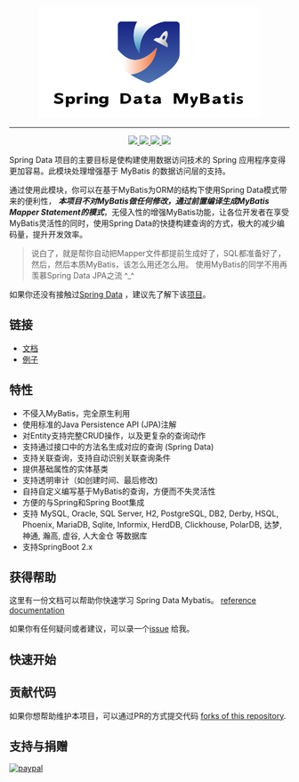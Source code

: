 <p align="center">
    <a href="https://github.com/easybest/spring-data-mybatis">
        <img src="https://raw.githubusercontent.com/easybest/spring-data-mybatis/dameng/logo.png"/>
    </a>
</p>

----

<p align="center">
    <a href="https://github.com/easybest/spring-data-mybatis/actions/workflows/github-actions-ci.yml" title="Build">
        <img src="https://github.com/easybest/spring-data-mybatis/actions/workflows/github-actions-ci.yml/badge.svg"/>
    </a>
    <a href="https://maven-badges.herokuapp.com/maven-central/io.easybest/spring-data-mybatis" title="Maven Central">
        <img src="https://maven-badges.herokuapp.com/maven-central/io.easybest/spring-data-mybatis/badge.svg"/>
    </a>
    <a href="https://github.com/hatunet/spring-data-mybatis/blob/main/LICENSE" title="License: Apache 2.0">
        <img src="https://img.shields.io/badge/license-Apache_2.0-brightgreen.svg"/>
    </a>
    <a href="https://gitter.im/spring-data-mybatis" title="Gitter chat">
        <img src="https://badges.gitter.im/gitterHQ/gitter.png"/>
    </a>
</p>

Spring Data 项目的主要目标是使构建使用数据访问技术的 Spring 应用程序变得更加容易。此模块处理增强基于 MyBatis 的数据访问层的支持。

通过使用此模块，你可以在基于MyBatis为ORM的结构下使用Spring Data模式带来的便利性， **_本项目不对MyBatis做任何修改，通过前置编译生成MyBatis
Mapper Statement的模式_**，无侵入性的增强MyBatis功能，让各位开发者在享受MyBatis灵活性的同时，使用Spring
Data的快捷构建查询的方式，极大的减少编码量，提升开发效率。

> 说白了，就是帮你自动把Mapper文件都提前生成好了，SQL都准备好了，然后，然后本质MyBatis，该怎么用还怎么用。
> 使用MyBatis的同学不用再羡慕Spring Data JPA之流 ^_^

如果你还没有接触过[Spring Data](https://projects.spring.io/spring-data/)
，建议先了解下该[项目](https://projects.spring.io/spring-data/)。

## 链接
* [文档](https://sdm.easybest.io)
* [例子](https://github.com/easybest/spring-data-mybatis-samples)

## 特性 ##

* 不侵入MyBatis，完全原生利用
* 使用标准的Java Persistence API (JPA)注解
* 对Entity支持完整CRUD操作，以及更复杂的查询动作
* 支持通过接口中的方法名生成对应的查询 (Spring Data)
* 支持关联查询，支持自动识别关联查询条件
* 提供基础属性的实体基类
* 支持透明审计（如创建时间、最后修改)
* 自持自定义编写基于MyBatis的查询，方便而不失灵活性
* 方便的与Spring和Spring Boot集成
* 支持 MySQL, Oracle, SQL Server, H2, PostgreSQL, DB2, Derby, HSQL, Phoenix, MariaDB, Sqlite, Informix, HerdDB,
  Clickhouse, PolarDB, 达梦, 神通, 瀚高, 虚谷, 人大金仓 等数据库
* 支持SpringBoot 2.x

## 获得帮助 ##

这里有一份文档可以帮助你快速学习 Spring Data Mybatis。 [reference documentation](https://sdm.easybest.io)

如果你有任何疑问或者建议，可以录一个[issue](https://github.com/easybest/spring-data-mybatis/issues) 给我。

## 快速开始 ##


## 贡献代码 ##

如果你想帮助维护本项目，可以通过PR的方式提交代码 [forks of this repository](https://help.github.com/forking/).

## 支持与捐赠

[![paypal](https://www.paypal.com/en_US/i/btn/x-click-butcc-donate.gif)](https://www.paypal.com/cgi-bin/webscr?cmd=_s-xclick&hosted_button_id=W7PLNCBK5K8JS)

